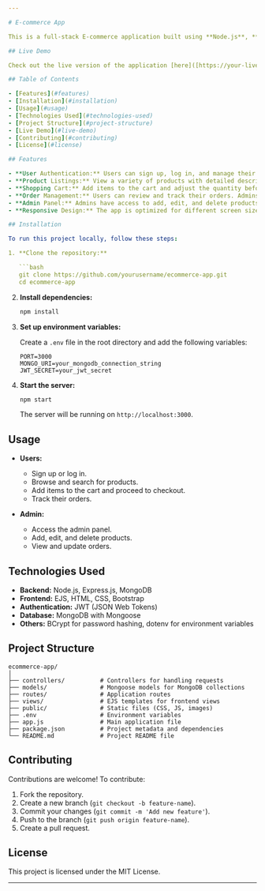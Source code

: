 ```yaml
---

# E-commerce App

This is a full-stack E-commerce application built using **Node.js**, **Express.js**, **MongoDB**, and **EJS**. The application allows users to browse products, add them to their cart, and proceed to checkout. Admins can manage products, view orders, and control the platform's product listings.

## Live Demo

Check out the live version of the application [here]([https://your-live-app-link.com](https://ecommerce-project-ashishnautiyal.onrender.com)).

## Table of Contents

- [Features](#features)
- [Installation](#installation)
- [Usage](#usage)
- [Technologies Used](#technologies-used)
- [Project Structure](#project-structure)
- [Live Demo](#live-demo)
- [Contributing](#contributing)
- [License](#license)

## Features

- **User Authentication:** Users can sign up, log in, and manage their profiles.
- **Product Listings:** View a variety of products with detailed descriptions, prices, and images.
- **Shopping Cart:** Add items to the cart and adjust the quantity before proceeding to checkout.
- **Order Management:** Users can review and track their orders. Admins can view and update orders.
- **Admin Panel:** Admins have access to add, edit, and delete products.
- **Responsive Design:** The app is optimized for different screen sizes and devices.

## Installation

To run this project locally, follow these steps:

1. **Clone the repository:**

   ```bash
   git clone https://github.com/yourusername/ecommerce-app.git
   cd ecommerce-app
   ```

2. **Install dependencies:**

   ```bash
   npm install
   ```

3. **Set up environment variables:**

   Create a `.env` file in the root directory and add the following variables:

   ```plaintext
   PORT=3000
   MONGO_URI=your_mongodb_connection_string
   JWT_SECRET=your_jwt_secret
   ```

4. **Start the server:**

   ```bash
   npm start
   ```

   The server will be running on `http://localhost:3000`.

## Usage

- **Users:**
  - Sign up or log in.
  - Browse and search for products.
  - Add items to the cart and proceed to checkout.
  - Track their orders.

- **Admin:**
  - Access the admin panel.
  - Add, edit, and delete products.
  - View and update orders.

## Technologies Used

- **Backend:** Node.js, Express.js, MongoDB
- **Frontend:** EJS, HTML, CSS, Bootstrap
- **Authentication:** JWT (JSON Web Tokens)
- **Database:** MongoDB with Mongoose
- **Others:** BCrypt for password hashing, dotenv for environment variables

## Project Structure

```
ecommerce-app/
│
├── controllers/          # Controllers for handling requests
├── models/               # Mongoose models for MongoDB collections
├── routes/               # Application routes
├── views/                # EJS templates for frontend views
├── public/               # Static files (CSS, JS, images)
├── .env                  # Environment variables
├── app.js                # Main application file
├── package.json          # Project metadata and dependencies
└── README.md             # Project README file
```

## Contributing

Contributions are welcome! To contribute:

1. Fork the repository.
2. Create a new branch (`git checkout -b feature-name`).
3. Commit your changes (`git commit -m 'Add new feature'`).
4. Push to the branch (`git push origin feature-name`).
5. Create a pull request.

## License

This project is licensed under the MIT License.

---
```

